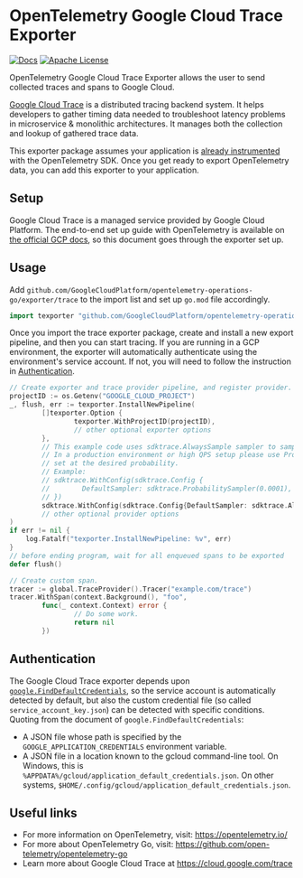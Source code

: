 # OpenTelemetry Google Cloud Trace Exporter

[![Docs](https://godoc.org/github.com/GoogleCloudPlatform/opentelemetry-operations-go/exporter/trace?status.svg)](https://pkg.go.dev/github.com/GoogleCloudPlatform/opentelemetry-operations-go/exporter/trace)
[![Apache License][license-image]][license-url]

OpenTelemetry Google Cloud Trace Exporter allows the user to send collected traces and spans to Google Cloud.

[Google Cloud Trace](https://cloud.google.com/trace) is a distributed tracing backend system. It helps developers to gather timing data needed to troubleshoot latency problems in microservice & monolithic architectures. It manages both the collection and lookup of gathered trace data.

This exporter package assumes your application is [already instrumented](https://github.com/open-telemetry/opentelemetry-go/blob/master/example/http/client/client.go) with the OpenTelemetry SDK. Once you get ready to export OpenTelemetry data, you can add this exporter to your application.

## Setup

Google Cloud Trace is a managed service provided by Google Cloud Platform. The end-to-end set up guide with OpenTelemetry is available on [the official GCP docs](https://cloud.google.com/trace/docs/setup/go-ot), so this document goes through the exporter set up.

## Usage

Add `github.com/GoogleCloudPlatform/opentelemetry-operations-go/exporter/trace` to the import list and set up `go.mod` file accordingly.

```go
import texporter "github.com/GoogleCloudPlatform/opentelemetry-operations-go/exporter/trace"
```

Once you import the trace exporter package, create and install a new export pipeline, and then you can start tracing. If you are running in a GCP environment, the exporter will automatically authenticate using the environment's service account. If not, you will need to follow the instruction in [Authentication](#Authentication).

```go
// Create exporter and trace provider pipeline, and register provider.
projectID := os.Getenv("GOOGLE_CLOUD_PROJECT")
_, flush, err := texporter.InstallNewPipeline(
        []texporter.Option {
                texporter.WithProjectID(projectID),
                // other optional exporter options
        },
        // This example code uses sdktrace.AlwaysSample sampler to sample all traces.
        // In a production environment or high QPS setup please use ProbabilitySampler
        // set at the desired probability.
        // Example:
        // sdktrace.WithConfig(sdktrace.Config {
        //        DefaultSampler: sdktrace.ProbabilitySampler(0.0001),
        // })
        sdktrace.WithConfig(sdktrace.Config{DefaultSampler: sdktrace.AlwaysSample()}),
        // other optional provider options
)
if err != nil {
    log.Fatalf("texporter.InstallNewPipeline: %v", err)
}
// before ending program, wait for all enqueued spans to be exported
defer flush()

// Create custom span.
tracer := global.TraceProvider().Tracer("example.com/trace")
tracer.WithSpan(context.Background(), "foo",
        func(_ context.Context) error {
                // Do some work.
                return nil
        })
```

## Authentication

The Google Cloud Trace exporter depends upon [`google.FindDefaultCredentials`](https://pkg.go.dev/golang.org/x/oauth2/google?tab=doc#FindDefaultCredentials), so the service account is automatically detected by default, but also the custom credential file (so called `service_account_key.json`) can be detected with specific conditions. Quoting from the document of `google.FindDefaultCredentials`:

* A JSON file whose path is specified by the `GOOGLE_APPLICATION_CREDENTIALS` environment variable.
* A JSON file in a location known to the gcloud command-line tool. On Windows, this is `%APPDATA%/gcloud/application_default_credentials.json`. On other systems, `$HOME/.config/gcloud/application_default_credentials.json`.

## Useful links

* For more information on OpenTelemetry, visit: https://opentelemetry.io/
* For more about OpenTelemetry Go, visit: https://github.com/open-telemetry/opentelemetry-go
* Learn more about Google Cloud Trace at https://cloud.google.com/trace

[license-url]: https://github.com/GoogleCloudPlatform/opentelemetry-operations-go/blob/master/LICENSE
[license-image]: https://img.shields.io/badge/license-Apache_2.0-green.svg?style=flat
